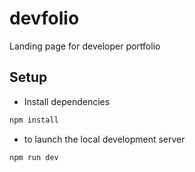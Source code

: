 # devfolio
Landing page for developer portfolio

## Setup 
- Install dependencies 
```bash
npm install 
```
- to launch the local development server
```bash
npm run dev
``` 
